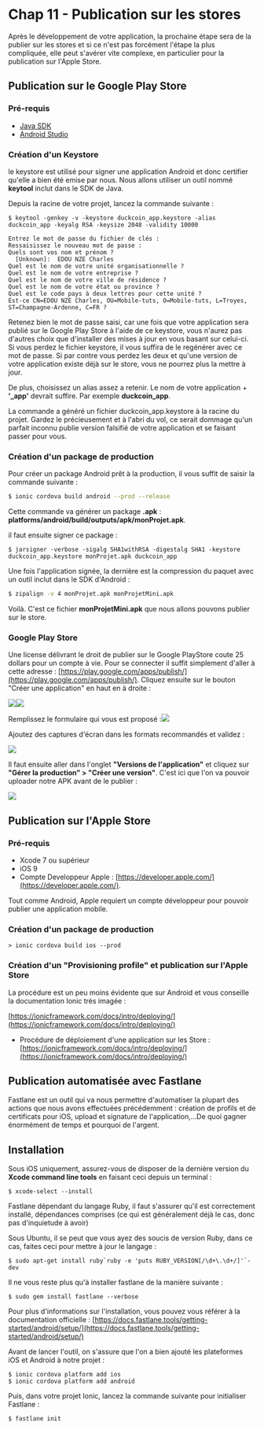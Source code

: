 # Chap 11 - Publication sur les stores

Après le développement de votre application, la prochaine étape sera de la publier sur les stores et si ce n'est pas forcément l'étape la plus compliquée, elle peut s'avérer vite complexe, en particulier pour la publication sur l'Apple Store.

## Publication sur le Google Play Store

### Pré-requis

* [Java SDK](http://www.oracle.com/technetwork/java/javase/downloads/index-jsp-138363.html)
* [Android Studio](https://developer.android.com/studio/index.html)

### 

### Création d'un Keystore

le keystore est utilisé pour signer une application Android et donc certifier qu'elle a bien été emise par nous. Nous allons utiliser un outil nommé **keytool** inclut dans le SDK de Java.

Depuis la racine de votre projet, lancez la commande suivante :

```
$ keytool -genkey -v -keystore duckcoin_app.keystore -alias duckcoin_app -keyalg RSA -keysize 2048 -validity 10000

Entrez le mot de passe du fichier de clés :  
Ressaisissez le nouveau mot de passe : 
Quels sont vos nom et prénom ?
  [Unknown]:  EDOU NZE Charles
Quel est le nom de votre unité organisationnelle ?
Quel est le nom de votre entreprise ?
Quel est le nom de votre ville de résidence ?
Quel est le nom de votre état ou province ?
Quel est le code pays à deux lettres pour cette unité ?
Est-ce CN=EDOU NZE Charles, OU=Mobile-tuts, O=Mobile-tuts, L=Troyes, ST=Champagne-Ardenne, C=FR ?
```

Retenez bien le mot de passe saisi, car une fois que votre application sera publié sur le Google Play Store à l'aide de ce keystore, vous n'aurez pas d'autres choix que d'installer des mises à jour en vous basant sur celui-ci. Si vous perdez le fichier keystore, il vous suffira de le regénérer avec ce mot de passe. Si par contre vous perdez les deux et qu'une version de votre application existe déjà sur le store, vous ne pourrez plus la mettre à jour.

De plus, choisissez un alias assez a retenir. Le nom de votre application + **'\_app'** devrait suffire. Par exemple **duckcoin\_app**.

La commande a généré un fichier duckcoin\_app.keystore à la racine du projet. Gardez le précieusement et à l'abri du vol, ce serait dommage qu'un parfait inconnu publie version falsifié de votre application et se faisant passer pour vous.

### Création d'un package de production

Pour créer un package Android prêt à la production, il vous suffit de saisir la commande suivante :

```bash
$ ionic cordova build android --prod --release
```

Cette commande va générer un package **.apk** : **platforms/android/build/outputs/apk/monProjet.apk**.

il faut ensuite signer ce package :

```
$ jarsigner -verbose -sigalg SHA1withRSA -digestalg SHA1 -keystore duckcoin_app.keystore monProjet.apk duckcoin_app
```

Une fois l'application signée, la dernière est la compression du paquet avec un outil inclut dans le SDK d'Android :

```bash
$ zipalign -v 4 monProjet.apk monProjetMini.apk
```

Voilà. C'est ce fichier **monProjetMini.apk** que nous allons pouvons publier sur le store.

### Google Play Store

Une license délivrant le droit de publier sur le Google PlayStore coute 25 dollars pour un compte à vie. Pour se connecter il suffit simplement d'aller à cette adresse : [https://play.google.com/apps/publish/](https://play.google.com/apps/publish/). Cliquez ensuite sur le bouton "Créer une application" en haut en à droite :

![](/assets/google_playstore.png)![](/assets/playstore_2.png)

Remplissez le formulaire qui vous est proposé :![](/assets/playstore_3.png)

Ajoutez des captures d'écran dans les formats recommandés et validez :

![](/assets/playstore_4.png)

Il faut ensuite aller dans l'onglet **"Versions de l'application"** et cliquez sur **"Gérer la production" &gt; "Créer une version"**. C'est ici que l'on va pouvoir uploader notre APK avant de le publier :

![](/assets/playstore_6.png)

## Publication sur l'Apple Store

### Pré-requis

* Xcode 7 ou supérieur
* iOS 9
* Compte Developpeur Apple : [https://developer.apple.com/](https://developer.apple.com/).

Tout comme Android, Apple requiert un compte développeur pour pouvoir publier une application mobile.

### Création d'un package de production

```
> ionic cordova build ios --prod
```

### Création d'un "Provisioning profile" et publication sur l'Apple Store

La procédure est un peu moins évidente que sur Android et vous conseille la documentation Ionic très imagée :

[https://ionicframework.com/docs/intro/deploying/](https://ionicframework.com/docs/intro/deploying/)

* Procédure de déploiement d'une application sur les Store : [https://ionicframework.com/docs/intro/deploying/](https://ionicframework.com/docs/intro/deploying/)



## Publication automatisée avec Fastlane

Fastlane est un outil qui va nous permettre d'automatiser la plupart des actions que nous avons effectuées précédemment : création de profils et de certificats pour iOS, upload et signature de l'application,...De quoi gagner énormément de temps et pourquoi de l'argent.

## Installation

Sous iOS uniquement, assurez-vous de disposer de la dernière version du **Xcode command line tools** en faisant ceci depuis un terminal :

```
$ xcode-select --install
```

Fastlane dépendant du langage Ruby, il faut s'assurer qu'il est correctement installé, dépendances comprises \(ce qui est généralement déjà le cas, donc pas d'inquietude à avoir\)

Sous Ubuntu, il se peut que vous ayez des soucis de version Ruby, dans ce cas, faites ceci pour mettre à jour le langage :

    $ sudo apt-get install ruby`ruby -e 'puts RUBY_VERSION[/\d+\.\d+/]'`-dev

Il ne vous reste plus qu'à installer fastlane de la manière suivante : 

```
$ sudo gem install fastlane --verbose
```

Pour plus d'informations sur l'installation, vous pouvez vous référer à la documentation officielle : [https://docs.fastlane.tools/getting-started/android/setup/](https://docs.fastlane.tools/getting-started/android/setup/)

Avant de lancer l'outil, on s'assure que l'on a bien ajouté les plateformes iOS et Android à notre projet :

```
$ ionic cordova platform add ios
$ ionic cordova platform add android
```

Puis, dans votre projet Ionic, lancez la commande suivante pour initialiser Fastlane :

```
$ fastlane init
```





